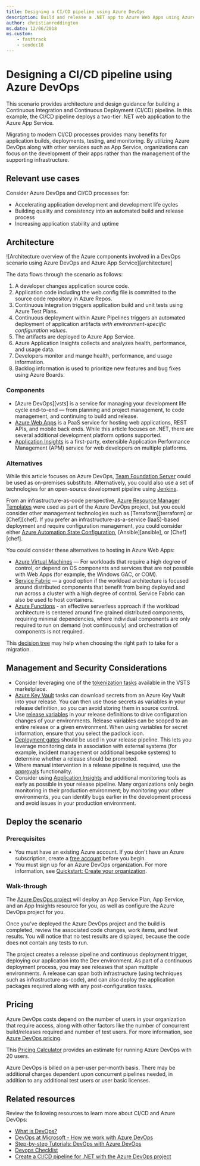 ```yaml
---
title: Designing a CI/CD pipeline using Azure DevOps
description: Build and release a .NET app to Azure Web Apps using Azure DevOps.
author: christianreddington
ms.date: 12/06/2018
ms.custom: 
    - fasttrack
    - seodec18
---
```


# Designing a CI/CD pipeline using Azure DevOps

This scenario provides architecture and design guidance for building a Continuous Integration and Continuous Deployment (CI/CD) pipeline.  In this example, the CI/CD pipeline deploys a two-tier .NET web application to the Azure App Service.

Migrating to modern CI/CD processes provides many benefits for application builds, deployments, testing, and monitoring. By utilizing Azure DevOps along with other services such as App Service, organizations can focus on the development of their apps rather than the management of the supporting infrastructure.

## Relevant use cases

Consider Azure DevOps and CI/CD processes for:

* Accelerating application development and development life cycles
* Building quality and consistency into an automated build and release process
* Increasing application stability and uptime

## Architecture

![Architecture overview of the Azure components involved in a DevOps scenario using Azure DevOps and Azure App Service][architecture]

The data flows through the scenario as follows:

1. A developer changes application source code.
2. Application code including the web.config file is committed to the source code repository in Azure Repos.
3. Continuous integration triggers application build and unit tests using Azure Test Plans.
4. Continuous deployment within Azure Pipelines triggers an automated deployment of application artifacts *with environment-specific configuration values*.
5. The artifacts are deployed to Azure App Service.
6. Azure Application Insights collects and analyzes health, performance, and usage data.
7. Developers monitor and mange health, performance, and usage information.
8. Backlog information is used to prioritize new features and bug fixes using Azure Boards.

### Components

* [Azure DevOps][vsts] is a service for managing your development life cycle end-to-end &mdash; from planning and project management, to code management, and continuing to build and release.
* [Azure Web Apps][web-apps] is a PaaS service for hosting web applications, REST APIs, and mobile back ends. While this article focuses on .NET, there are several additional development platform options supported.
* [Application Insights][application-insights] is a first-party, extensible Application Performance Management (APM) service for web developers on multiple platforms.

### Alternatives

While this article focuses on Azure DevOps, [Team Foundation Server][team-foundation-server] could be used as on-premises substitute. Alternatively, you could also use a set of technologies for an open-source development pipeline using [Jenkins][jenkins-on-azure].

From an infrastructure-as-code perspective, [Azure Resource Manager Templates][arm-templates] were used as part of the Azure DevOps project, but you could consider other management technologies such as [Terraform][terraform] or [Chef][chef]. If you prefer an infrastructure-as-a-service (IaaS)-based deployment and require configuration management, you could consider either [Azure Automation State Configuration][desired-state-configuration], [Ansible][ansible], or [Chef][chef].

You could consider these alternatives to hosting in Azure Web Apps:

* [Azure Virtual Machines][compare-vm-hosting] &mdash; For workloads that require a high degree of control, or depend on OS components and services that are not possible with Web Apps (for example, the Windows GAC, or COM).
* [Service Fabric][service-fabric] &mdash; a good option if the workload architecture is focused around distributed components that benefit from being deployed and run across a cluster with a high degree of control. Service Fabric can also be used to host containers.
* [Azure Functions][azure-functions] - an effective serverless approach if the workload architecture is centered around fine grained distributed components, requiring minimal dependencies, where individual components are only required to run on demand (not continuously) and orchestration of components is not required.

This [decision tree](/azure/architecture/guide/technology-choices/compute-decision-tree) may help when choosing the right path to take for a migration.

## Management and Security Considerations

* Consider leveraging one of the [tokenization tasks][vsts-tokenization] available in the VSTS marketplace.
* [Azure Key Vault][download-keyvault-secrets] tasks can download secrets from an Azure Key Vault into your release. You can then use those secrets as variables in your release definition, so you can avoid storing them in source control.
* Use [release variables][vsts-release-variables] in your release definitions to drive configuration changes of your environments. Release variables can be scoped to an entire release or a given environment. When using variables for secret information, ensure that you select the padlock icon.
* [Deployment gates][vsts-deployment-gates] should be used in your release pipeline. This lets you leverage monitoring data in association with external systems (for example, incident management or additional bespoke systems) to determine whether a release should be promoted.
* Where manual intervention in a release pipeline is required, use the [approvals][vsts-approvals] functionality.
* Consider using [Application Insights][application-insights] and additional monitoring tools as early as possible in your release pipeline. Many organizations only begin monitoring in their production environment; by monitoring your other environments, you can identify bugs earlier in the development process and avoid issues in your production environment.

## Deploy the scenario

### Prerequisites

* You must have an existing Azure account. If you don't have an Azure subscription, create a [free account][azure-free-account] before you begin.
* You must sign up for an Azure DevOps organization. For more information, see [Quickstart: Create your organization][vsts-account-create].

### Walk-through

The [Azure DevOps project](/azure/devops-project/azure-devops-project-github) will deploy an App Service Plan, App Service, and an App Insights resource for you, as well as configure the Azure DevOps project for you.

Once you've deployed the Azure DevOps project and the build is completed, review the associated code changes, work items, and test results. You will notice that no test results are displayed, because the code does not contain any tests to run.

The project creates a release pipeline and continuous deployment trigger, deploying our application into the Dev environment. As part of a continuous deployment process, you may see releases that span multiple environments. A release can span both infrastructure (using techniques such as infrastructure-as-code), and can also deploy the application packages required along with any post-configuration tasks.

## Pricing

Azure DevOps costs depend on the number of users in your organization that require access, along with other factors like the number of concurrent build/releases required and number of test users. For more information, see [Azure DevOps pricing][vsts-pricing-page].

This [Pricing Calculator][vsts-pricing-calculator] provides an estimate for running Azure DevOps with 20 users.

Azure DevOps is billed on a per-user per-month basis. There may be additional charges dependent upon concurrent pipelines needed, in addition to any additional test users or user basic licenses.

## Related resources

Review the following resources to learn more about CI/CD and Azure DevOps:

* [What is DevOps?][devops-whatis]
* [DevOps at Microsoft - How we work with Azure DevOps][devops-microsoft]
* [Step-by-step Tutorials: DevOps with Azure DevOps][devops-with-vsts]
* [Devops Checklist][devops-checklist]
* [Create a CI/CD pipeline for .NET with the Azure DevOps project][devops-project-create]

<!-- links -->
[application-insights]: /azure/application-insights/app-insights-overview
[app-service-reference-architecture]: ../../reference-architectures/app-service-web-app/basic-web-app.md
[azure-free-account]: https://azure.microsoft.com/free/?WT.mc_id=A261C142F
[arm-templates]: /azure/azure-resource-manager/resource-group-overview#template-deployment
[design-patterns-availability]: /azure/architecture/patterns/category/availability
[design-patterns-resiliency]: /azure/architecture/patterns/category/resiliency
[design-patterns-scalability]: /azure/architecture/patterns/category/performance-scalability
[design-patterns-security]: /azure/architecture/patterns/category/security
[desired-state-configuration]: /azure/automation/automation-dsc-overview
[devops-microsoft]: /azure/devops/devops-at-microsoft/
[devops-with-vsts]: https://almvm.azurewebsites.net/labs/vsts/
[devops-checklist]: /azure/architecture/checklist/dev-ops
[application-insights]: https://azure.microsoft.com/services/application-insights/
[cloud-based-load-testing]: https://visualstudio.microsoft.com/team-services/cloud-load-testing/
[cloud-based-load-testing-on-premises]: /vsts/test/load-test/clt-with-private-machines?view=vsts
[jenkins-on-azure]: /azure/jenkins/
[devops-whatis]: /azure/devops/what-is-devops
[download-keyvault-secrets]: /vsts/pipelines/tasks/deploy/azure-key-vault?view=vsts
[resource-groups]: /azure/azure-resource-manager/resource-group-overview
[resiliency-app-service]: /azure/architecture/checklist/resiliency-per-service#app-service
[continuous-integration]: /azure/devops/what-is-continuous-integration
[continuous-delivery]: /azure/devops/what-is-continuous-delivery
[web-apps]: /azure/app-service/app-service-web-overview
[vsts-account-create]: /azure/devops/organizations/accounts/create-organization-msa-or-work-student?view=vsts
[vsts-approvals]: /vsts/pipelines/release/approvals/approvals?view=vsts
[devops-project]: https://portal.azure.com/?feature.customportal=false#create/Microsoft.AzureProject
[vsts-deployment-gates]: /vsts/pipelines/release/approvals/gates?view=vsts
[vsts-pricing-calculator]: https://azure.com/e/498aa024454445a8a352e75724f900b1
[vsts-pricing-page]: https://azure.microsoft.com/pricing/details/visual-studio-team-services/
[vsts-release-variables]: /vsts/pipelines/release/variables?view=vsts&tabs=batch
[vsts-tokenization]: https://marketplace.visualstudio.com/search?term=token&target=VSTS&category=All%20categories&sortBy=Relevance
[azure-key-vault]: /azure/key-vault/key-vault-overview
[infra-as-code]: https://blogs.msdn.microsoft.com/mvpawardprogram/2018/02/13/infrastructure-as-code/
[team-foundation-server]: https://visualstudio.microsoft.com/tfs/
[infra-as-code]: https://blogs.msdn.microsoft.com/mvpawardprogram/2018/02/13/infrastructure-as-code/
[service-fabric]: /azure/service-fabric/
[azure-functions]: /azure/azure-functions/
[azure-containers]: https://azure.microsoft.com/overview/containers/
[compare-vm-hosting]: /azure/app-service/choose-web-site-cloud-service-vm
[app-insights-cd-monitoring]: /azure/application-insights/app-insights-vsts-continuous-monitoring
[azure-region-pair-bcdr]: /azure/best-practices-availability-paired-regions
[devops-project-create]: /azure/devops-project/azure-devops-project-aspnet-core